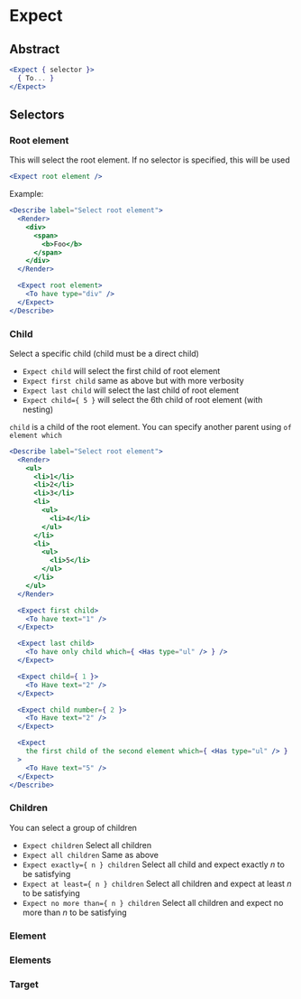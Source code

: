 # Expect

## Abstract

```jsx
<Expect { selector }>
  { To... }
</Expect>
```

## Selectors

### Root element

This will select the root element. If no selector is specified, this will be used

```jsx
<Expect root element />
```

Example:

```jsx
<Describe label="Select root element">
  <Render>
    <div>
      <span>
        <b>Foo</b>
      </span>
    </div>
  </Render>

  <Expect root element>
    <To have type="div" />
  </Expect>
</Describe>
```

### Child

Select a specific child (child must be a direct child)

- `Expect child` will select the first child of root element
- `Expect first child` same as above but with more verbosity
- `Expect last child` will select the last child of root element
- `Expect child={ 5 }` will select the 6th child of root element (with nesting)

`child` is a child of the root element. You can specify another parent using `of element which`

```jsx
<Describe label="Select root element">
  <Render>
    <ul>
      <li>1</li>
      <li>2</li>
      <li>3</li>
      <li>
        <ul>
          <li>4</li>
        </ul>
      </li>
      <li>
        <ul>
          <li>5</li>
        </ul>
      </li>
    </ul>
  </Render>

  <Expect first child>
    <To have text="1" />
  </Expect>

  <Expect last child>
    <To have only child which={ <Has type="ul" /> } />
  </Expect>

  <Expect child={ 1 }>
    <To Have text="2" />
  </Expect>

  <Expect child number={ 2 }>
    <To Have text="2" />
  </Expect>

  <Expect
    the first child of the second element which={ <Has type="ul" /> }
  >
    <To Have text="5" />
  </Expect>
</Describe>
```

### Children

You can select a group of children

- `Expect children` Select all children
- `Expect all children` Same as above
- `Expect exactly={ n } children` Select all child and expect exactly _n_ to be satisfying
- `Expect at least={ n } children` Select all children and expect at least _n_ to be satisfying
- `Expect no more than={ n } children` Select all children and expect no more than _n_ to be satisfying

### Element

### Elements

### Target